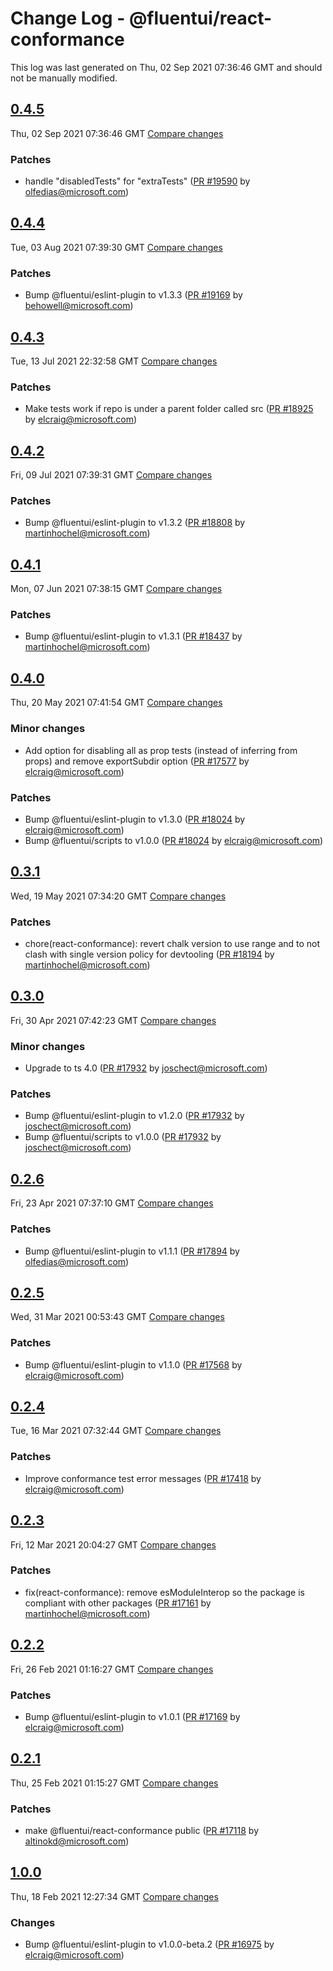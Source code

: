 # Change Log - @fluentui/react-conformance

This log was last generated on Thu, 02 Sep 2021 07:36:46 GMT and should not be manually modified.

<!-- Start content -->

## [0.4.5](https://github.com/microsoft/fluentui/tree/@fluentui/react-conformance_v0.4.5)

Thu, 02 Sep 2021 07:36:46 GMT 
[Compare changes](https://github.com/microsoft/fluentui/compare/@fluentui/react-conformance_v0.4.4..@fluentui/react-conformance_v0.4.5)

### Patches

- handle "disabledTests" for "extraTests" ([PR #19590](https://github.com/microsoft/fluentui/pull/19590) by olfedias@microsoft.com)

## [0.4.4](https://github.com/microsoft/fluentui/tree/@fluentui/react-conformance_v0.4.4)

Tue, 03 Aug 2021 07:39:30 GMT 
[Compare changes](https://github.com/microsoft/fluentui/compare/@fluentui/react-conformance_v0.4.3..@fluentui/react-conformance_v0.4.4)

### Patches

- Bump @fluentui/eslint-plugin to v1.3.3 ([PR #19169](https://github.com/microsoft/fluentui/pull/19169) by behowell@microsoft.com)

## [0.4.3](https://github.com/microsoft/fluentui/tree/@fluentui/react-conformance_v0.4.3)

Tue, 13 Jul 2021 22:32:58 GMT 
[Compare changes](https://github.com/microsoft/fluentui/compare/@fluentui/react-conformance_v0.4.2..@fluentui/react-conformance_v0.4.3)

### Patches

- Make tests work if repo is under a parent folder called src ([PR #18925](https://github.com/microsoft/fluentui/pull/18925) by elcraig@microsoft.com)

## [0.4.2](https://github.com/microsoft/fluentui/tree/@fluentui/react-conformance_v0.4.2)

Fri, 09 Jul 2021 07:39:31 GMT 
[Compare changes](https://github.com/microsoft/fluentui/compare/@fluentui/react-conformance_v0.4.1..@fluentui/react-conformance_v0.4.2)

### Patches

- Bump @fluentui/eslint-plugin to v1.3.2 ([PR #18808](https://github.com/microsoft/fluentui/pull/18808) by martinhochel@microsoft.com)

## [0.4.1](https://github.com/microsoft/fluentui/tree/@fluentui/react-conformance_v0.4.1)

Mon, 07 Jun 2021 07:38:15 GMT 
[Compare changes](https://github.com/microsoft/fluentui/compare/@fluentui/react-conformance_v0.4.0..@fluentui/react-conformance_v0.4.1)

### Patches

- Bump @fluentui/eslint-plugin to v1.3.1 ([PR #18437](https://github.com/microsoft/fluentui/pull/18437) by martinhochel@microsoft.com)

## [0.4.0](https://github.com/microsoft/fluentui/tree/@fluentui/react-conformance_v0.4.0)

Thu, 20 May 2021 07:41:54 GMT 
[Compare changes](https://github.com/microsoft/fluentui/compare/@fluentui/react-conformance_v0.3.1..@fluentui/react-conformance_v0.4.0)

### Minor changes

- Add option for disabling all as prop tests (instead of inferring from props) and remove exportSubdir option ([PR #17577](https://github.com/microsoft/fluentui/pull/17577) by elcraig@microsoft.com)

### Patches

- Bump @fluentui/eslint-plugin to v1.3.0 ([PR #18024](https://github.com/microsoft/fluentui/pull/18024) by elcraig@microsoft.com)
- Bump @fluentui/scripts to v1.0.0 ([PR #18024](https://github.com/microsoft/fluentui/pull/18024) by elcraig@microsoft.com)

## [0.3.1](https://github.com/microsoft/fluentui/tree/@fluentui/react-conformance_v0.3.1)

Wed, 19 May 2021 07:34:20 GMT 
[Compare changes](https://github.com/microsoft/fluentui/compare/@fluentui/react-conformance_v0.3.0..@fluentui/react-conformance_v0.3.1)

### Patches

- chore(react-conformance): revert chalk version to use range and to not clash with single version policy for devtooling ([PR #18194](https://github.com/microsoft/fluentui/pull/18194) by martinhochel@microsoft.com)

## [0.3.0](https://github.com/microsoft/fluentui/tree/@fluentui/react-conformance_v0.3.0)

Fri, 30 Apr 2021 07:42:23 GMT 
[Compare changes](https://github.com/microsoft/fluentui/compare/@fluentui/react-conformance_v0.2.6..@fluentui/react-conformance_v0.3.0)

### Minor changes

- Upgrade to ts 4.0 ([PR #17932](https://github.com/microsoft/fluentui/pull/17932) by joschect@microsoft.com)

### Patches

- Bump @fluentui/eslint-plugin to v1.2.0 ([PR #17932](https://github.com/microsoft/fluentui/pull/17932) by joschect@microsoft.com)
- Bump @fluentui/scripts to v1.0.0 ([PR #17932](https://github.com/microsoft/fluentui/pull/17932) by joschect@microsoft.com)

## [0.2.6](https://github.com/microsoft/fluentui/tree/@fluentui/react-conformance_v0.2.6)

Fri, 23 Apr 2021 07:37:10 GMT 
[Compare changes](https://github.com/microsoft/fluentui/compare/@fluentui/react-conformance_v0.2.5..@fluentui/react-conformance_v0.2.6)

### Patches

- Bump @fluentui/eslint-plugin to v1.1.1 ([PR #17894](https://github.com/microsoft/fluentui/pull/17894) by olfedias@microsoft.com)

## [0.2.5](https://github.com/microsoft/fluentui/tree/@fluentui/react-conformance_v0.2.5)

Wed, 31 Mar 2021 00:53:43 GMT 
[Compare changes](https://github.com/microsoft/fluentui/compare/@fluentui/react-conformance_v0.2.4..@fluentui/react-conformance_v0.2.5)

### Patches

- Bump @fluentui/eslint-plugin to v1.1.0 ([PR #17568](https://github.com/microsoft/fluentui/pull/17568) by elcraig@microsoft.com)

## [0.2.4](https://github.com/microsoft/fluentui/tree/@fluentui/react-conformance_v0.2.4)

Tue, 16 Mar 2021 07:32:44 GMT 
[Compare changes](https://github.com/microsoft/fluentui/compare/@fluentui/react-conformance_v0.2.3..@fluentui/react-conformance_v0.2.4)

### Patches

- Improve conformance test error messages ([PR #17418](https://github.com/microsoft/fluentui/pull/17418) by elcraig@microsoft.com)

## [0.2.3](https://github.com/microsoft/fluentui/tree/@fluentui/react-conformance_v0.2.3)

Fri, 12 Mar 2021 20:04:27 GMT 
[Compare changes](https://github.com/microsoft/fluentui/compare/@fluentui/react-conformance_v0.2.2..@fluentui/react-conformance_v0.2.3)

### Patches

- fix(react-conformance): remove esModuleInterop so the package is compliant with other packages ([PR #17161](https://github.com/microsoft/fluentui/pull/17161) by martinhochel@microsoft.com)

## [0.2.2](https://github.com/microsoft/fluentui/tree/@fluentui/react-conformance_v0.2.2)

Fri, 26 Feb 2021 01:16:27 GMT 
[Compare changes](https://github.com/microsoft/fluentui/compare/@fluentui/react-conformance_v0.2.1..@fluentui/react-conformance_v0.2.2)

### Patches

- Bump @fluentui/eslint-plugin to v1.0.1 ([PR #17169](https://github.com/microsoft/fluentui/pull/17169) by elcraig@microsoft.com)

## [0.2.1](https://github.com/microsoft/fluentui/tree/@fluentui/react-conformance_v0.2.1)

Thu, 25 Feb 2021 01:15:27 GMT 
[Compare changes](https://github.com/microsoft/fluentui/compare/@fluentui/react-conformance_v1.0.0..@fluentui/react-conformance_v0.2.1)

### Patches

- make @fluentui/react-conformance public ([PR #17118](https://github.com/microsoft/fluentui/pull/17118) by altinokd@microsoft.com)

## [1.0.0](https://github.com/microsoft/fluentui/tree/@fluentui/react-conformance_v1.0.0)

Thu, 18 Feb 2021 12:27:34 GMT 
[Compare changes](https://github.com/microsoft/fluentui/compare/@fluentui/react-conformance_v1.0.0..@fluentui/react-conformance_v1.0.0)

### Changes

- Bump @fluentui/eslint-plugin to v1.0.0-beta.2 ([PR #16975](https://github.com/microsoft/fluentui/pull/16975) by elcraig@microsoft.com)
